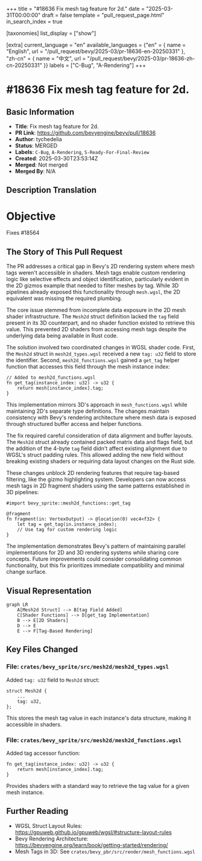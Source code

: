 +++
title = "#18636 Fix mesh tag feature for 2d."
date = "2025-03-31T00:00:00"
draft = false
template = "pull_request_page.html"
in_search_index = true

[taxonomies]
list_display = ["show"]

[extra]
current_language = "en"
available_languages = {"en" = { name = "English", url = "/pull_request/bevy/2025-03/pr-18636-en-20250331" }, "zh-cn" = { name = "中文", url = "/pull_request/bevy/2025-03/pr-18636-zh-cn-20250331" }}
labels = ["C-Bug", "A-Rendering"]
+++

# #18636 Fix mesh tag feature for 2d.

## Basic Information
- **Title**: Fix mesh tag feature for 2d.
- **PR Link**: https://github.com/bevyengine/bevy/pull/18636
- **Author**: tychedelia
- **Status**: MERGED
- **Labels**: `C-Bug`, `A-Rendering`, `S-Ready-For-Final-Review`
- **Created**: 2025-03-30T23:53:14Z
- **Merged**: Not merged
- **Merged By**: N/A

## Description Translation
# Objective

Fixes #18564

## The Story of This Pull Request

The PR addresses a critical gap in Bevy's 2D rendering system where mesh tags weren't accessible in shaders. Mesh tags enable custom rendering logic like selective effects and object identification, particularly evident in the 2D gizmos example that needed to filter meshes by tag. While 3D pipelines already exposed this functionality through `mesh.wgsl`, the 2D equivalent was missing the required plumbing.

The core issue stemmed from incomplete data exposure in the 2D mesh shader infrastructure. The `Mesh2d` struct definition lacked the `tag` field present in its 3D counterpart, and no shader function existed to retrieve this value. This prevented 2D shaders from accessing mesh tags despite the underlying data being available in Rust code.

The solution involved two coordinated changes in WGSL shader code. First, the `Mesh2d` struct in `mesh2d_types.wgsl` received a new `tag: u32` field to store the identifier. Second, `mesh2d_functions.wgsl` gained a `get_tag` helper function that accesses this field through the mesh instance index:

```wgsl
// Added to mesh2d_functions.wgsl
fn get_tag(instance_index: u32) -> u32 {
    return mesh[instance_index].tag;
}
```

This implementation mirrors 3D's approach in `mesh_functions.wgsl` while maintaining 2D's separate type definitions. The changes maintain consistency with Bevy's rendering architecture where mesh data is exposed through structured buffer access and helper functions.

The fix required careful consideration of data alignment and buffer layouts. The `Mesh2d` struct already contained packed matrix data and flags field, but the addition of the 4-byte `tag` field didn't affect existing alignment due to WGSL's struct padding rules. This allowed adding the new field without breaking existing shaders or requiring data layout changes on the Rust side.

These changes unblock 2D rendering features that require tag-based filtering, like the gizmo highlighting system. Developers can now access mesh tags in 2D fragment shaders using the same patterns established in 3D pipelines:

```wgsl
#import bevy_sprite::mesh2d_functions::get_tag

@fragment
fn fragment(in: VertexOutput) -> @location(0) vec4<f32> {
    let tag = get_tag(in.instance_index);
    // Use tag for custom rendering logic
}
```

The implementation demonstrates Bevy's pattern of maintaining parallel implementations for 2D and 3D rendering systems while sharing core concepts. Future improvements could consider consolidating common functionality, but this fix prioritizes immediate compatibility and minimal change surface.

## Visual Representation

```mermaid
graph LR
    A[Mesh2d Struct] --> B[tag Field Added]
    C[Shader Functions] --> D[get_tag Implementation]
    B --> E[2D Shaders]
    D --> E
    E --> F[Tag-Based Rendering]
```

## Key Files Changed

### File: `crates/bevy_sprite/src/mesh2d/mesh2d_types.wgsl`
Added `tag: u32` field to `Mesh2d` struct:
```wgsl
struct Mesh2d {
    ...
    tag: u32,
};
```
This stores the mesh tag value in each instance's data structure, making it accessible in shaders.

### File: `crates/bevy_sprite/src/mesh2d/mesh2d_functions.wgsl`
Added tag accessor function:
```wgsl
fn get_tag(instance_index: u32) -> u32 {
    return mesh[instance_index].tag;
}
```
Provides shaders with a standard way to retrieve the tag value for a given mesh instance.

## Further Reading
- WGSL Struct Layout Rules: https://gpuweb.github.io/gpuweb/wgsl/#structure-layout-rules
- Bevy Rendering Architecture: https://bevyengine.org/learn/book/getting-started/rendering/
- Mesh Tags in 3D: See `crates/bevy_pbr/src/render/mesh_functions.wgsl`